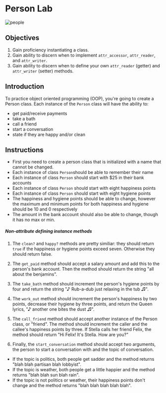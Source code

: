 # Person Lab

![people](https://s3-us-west-2.amazonaws.com/web-dev-readme-photos/oo-labs/people.jpg)

## Objectives

1. Gain proficiency instantiating a class.
2. Gain ability to discern when to implement `attr_accessor`, `attr_reader`,  and `attr_writer`.
3. Gain ability to discern when to define your own `attr_reader` (getter) and `attr_writer` (setter) methods.

## Introduction

To practice object oriented programming (OOP), you're going to create a Person class. Each instance of the `Person` class will have the ability to:

- get paid/receive payments
- take a bath
- call a friend
- start a conversation
- state if they are happy and/or clean

## Instructions

- First you need to create a person class that is initialized with a name that cannot be changed.
- Each instance of class `Person`should be able to remember their name
- Each instance of  class `Person` should start with $25 in their bank accounts
- Each instance of  class `Person` should start with eight happiness points
- Each instance of  class `Person` should start with eight hygiene points
- The happiness and hygiene points should be able to change, however the maximum and minimum points for both happiness and hygiene should be 10 and  0 respectively
- The amount in the bank account should also be able to change, though it has no max or min.

##### Non-attribute defining instance methods

1. The `clean?` and `happy?` methods are pretty similiar: they should return `true` if the happiness or hygiene points exceed seven. Otherwise they should return false.

2. The `get_paid` method should accept a salary amount and add this to the person's bank account. Then the method should return the string "all about the benjamins".

3. The `take_bath` method should increment the person's hygiene points by four and return the string "♪ Rub-a-dub just relaxing in the tub ♫".

4. The `work_out` method should increment the person's happiness by two points, decrease their hygiene by three points, and return the Queen lyrics, "♪ another one bites the dust ♫".

5. The `call_friend` method should accept another instance of the Person class, or "friend". The method should increment the caller and the callee's happiness points by three. If Stella calls her friend Felix, the method should return "Hi Felix! It's Stella. How are you?"

6. Finally, the `start_conversation` method should accept two arguments, the person to start a conversation with and the topic of conversation.

  - If the topic is politics, both people get sadder and the method returns "blah blah partisan blah lobbyist".
  - If the topic is weather, both people get a little happier and the method returns "blah blah sun blah rain".
  - If the topic is not politics or weather, their happiness points don't change and the method returns "blah blah blah blah blah".
